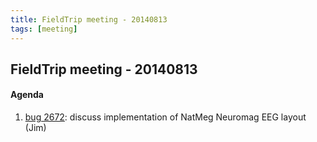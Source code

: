 ```yaml
---
title: FieldTrip meeting - 20140813
tags: [meeting]
---
```


## FieldTrip meeting - 20140813

#### Agenda

1.  [bug 2672](http://bugzilla.fieldtriptoolbox.org/show_bug.cgi?id=2672): discuss implementation of NatMeg Neuromag EEG layout (Jim)
